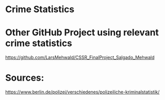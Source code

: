 # Crime Statistics

# Other GitHub Project using relevant crime statistics
https://github.com/LarsMehwald/CSSR_FinalProject_Salgado_Mehwald

# Sources:

https://www.berlin.de/polizei/verschiedenes/polizeiliche-kriminalstatistik/
